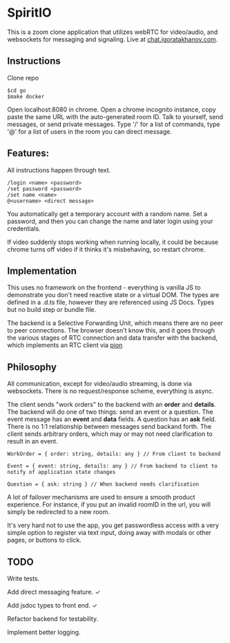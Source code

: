 # SpiritIO

This is a zoom clone application that utilizes webRTC for video/audio, and
websockets for messaging and signaling. Live at
[chat.igoratakhanov.com](https://chat.igoratakhanov.com).

## Instructions

Clone repo

```
$cd go
$make docker
```

Open localhost:8080 in chrome. Open a chrome incognito instance, copy paste the
same URL with the auto-generated room ID. Talk to yourself, send messages, or
send private messages. Type '/' for a list of commands, type '@' for a list of
users in the room you can direct message.

## Features:

All instructions happen through text.

```
/login <name> <password>
/set password <password>
/set name <name>
@<username> <direct message>
```

You automatically get a temporary account with a random name. Set a password,
and then you can change the name and later login using your credentials.

If video suddenly stops working when running locally, it could be because chrome
turns off video if it thinks it's misbehaving, so restart chrome.

## Implementation

This uses no framework on the frontend - everything is vanilla JS to demonstrate
you don't need reactive state or a virtual DOM. The types are defined in a .d.ts
file, however they are referenced using JS Docs. Types but no build step or
bundle file.

The backend is a Selective Forwarding Unit, which means there are no peer to
peer connections. The browser doesn't know this, and it goes through the various
stages of RTC connection and data transfer with the backend, which implements an
RTC client via [pion](https://github.com/pion)

## Philosophy

All communication, except for video/audio streaming, is done via websockets.
There is no request/response scheme, everything is async.

The client sends "work orders" to the backend with an **order** and **details**.
The backend will do one of two things: send an event or a question. The event
message has an **event** and **data** fields. A question has an **ask** field.
There is no 1:1 relationship between messages send backand forth. The client
sends arbitrary orders, which may or may not need clarification to result in an
event.

```
WorkOrder = { order: string, details: any } // From client to backend

Event = { event: string, details: any } // From backend to client to notify of application state changes

Question = { ask: string } // When backend needs clarification
```

A lot of failover mechanisms are used to ensure a smooth product experience. For
instance, if you put an invalid roomID in the url, you will simply be redirected
to a new room.

It's very hard not to use the app, you get passwordless access with a very
simple option to register via text input, doing away with modals or other pages,
or buttons to click.

## TODO

Write tests.

Add direct messaging feature. ✓

Add jsdoc types to front end. ✓

Refactor backend for testability.

Implement better logging.
